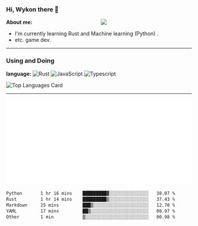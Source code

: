 ### Hi, Wykon there 👋

<img align="right" width="49%" src="https://github-readme-stats.vercel.app/api?username=weykon&theme=solarized-light&show_icons=true&count_private=true&include_all_commits=true">

**About me:**
+ I'm currently learning Rust and Machine learning (Python) .
+ etc. game dev.
---

### Using and Doing

**language:**
![Rust](http://img.shields.io/badge/-Rust-D2B48?style=flat-square&logo=Rust&logoColor=000000)
![JavaScript](https://img.shields.io/badge/-JavaScript-%23F7DF1C?style=flat-square&logo=javascript&logoColor=ffff4a&color=d1b01f)
![Typescript](http://img.shields.io/badge/-Typescript-ff69b4?style=flat-square&logo=Typescript&logoColor=white)

![Top Languages Card](https://github-readme-stats.vercel.app/api/top-langs/?username=weykon&layout=compact)

--- 

![code the day](./metrics.plugin.code.svg)

<!--START_SECTION:waka-->

```text
Python       1 hr 16 mins    █████████▓░░░░░░░░░░░░░░░   38.07 %
Rust         1 hr 14 mins    █████████▒░░░░░░░░░░░░░░░   37.43 %
Markdown     25 mins         ███▒░░░░░░░░░░░░░░░░░░░░░   12.70 %
YAML         17 mins         ██▒░░░░░░░░░░░░░░░░░░░░░░   08.97 %
Other        1 min           ▒░░░░░░░░░░░░░░░░░░░░░░░░   00.98 %
```

<!--END_SECTION:waka-->
